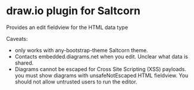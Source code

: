 # draw.io plugin for Saltcorn

Provides an edit fieldview for the HTML data type

Caveats:

- only works with any-bootstrap-theme Saltcorn theme.
- Contacts embedded.diagrams.net when you edit. Unclear what data is shared.
- Diagrams cannot be escaped for Cross Site Scripting (XSS) payloads. you must show diagrams with unsafeNotEscaped HTML fieldview. You should not allow untrusted users to run the editor.
